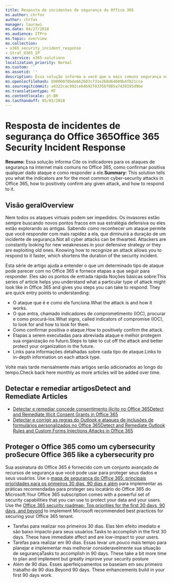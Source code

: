 ```yaml
---
title: Resposta de incidentes de segurança do Office 365
ms.author: chrfox
author: chrfox
manager: laurawi
ms.date: 04/27/2018
ms.audience: ITPro
ms.topic: overview
ms.collection:
- o365_security_incident_response
- Strat_O365_IP
ms.service: o365-solutions
localization_priority: Normal
ms.custom: ''
ms.assetid: ''
description: Essa solução informa a você que o mais comuns segurança na Internet ataques podem ter aparência no Office 365 e como responder a eles
ms.openlocfilehash: b9800070bde662603c731e2b8d64609b4f821cce
ms.sourcegitcommit: a4322cac992ce64b92f0335bf005a7420195d9be
ms.translationtype: MT
ms.contentlocale: pt-BR
ms.lasthandoff: 05/03/2018
---
```

# <a name="office-365-security-incident-response"></a><span data-ttu-id="4f55d-103">Resposta de incidentes de segurança do Office 365</span><span class="sxs-lookup"><span data-stu-id="4f55d-103">Office 365 Security Incident Response</span></span>

 <span data-ttu-id="4f55d-104">**Resumo:** Essa solução informa Cite os indicadores para os ataques de segurança na Internet mais comuns no Office 365, como confirmar positiva qualquer dado ataque e como responder a ele.</span><span class="sxs-lookup"><span data-stu-id="4f55d-104">**Summary:** This solution tells you what the indicators are for the most common cyber-security attacks in Office 365, how to positively confirm any given attack, and how to respond to it.</span></span>
  
## <a name="overview"></a><span data-ttu-id="4f55d-105">Visão geral</span><span class="sxs-lookup"><span data-stu-id="4f55d-105">Overview</span></span>
<span data-ttu-id="4f55d-p101">Nem todos os ataques virtuais podem ser impedidos. Os invasores estão sempre buscando novos pontos fracos em sua estratégia defensiva ou eles estão explorando as antigas. Sabendo como reconhecer um ataque permite que você responder com mais rapidez a ela, que diminuirá a duração de um incidente de segurança.</span><span class="sxs-lookup"><span data-stu-id="4f55d-p101">Not all cyber attacks can be thwarted. Attackers are constantly looking for new weaknesses in your defensive strategy or they are exploiting old ones. Knowing how to recognize an attack allows you to respond to it faster, which shortens the duration of the security incident.</span></span>

<span data-ttu-id="4f55d-p102">Esta série de artigo ajuda a entender o que um determinado tipo de ataque pode parecer com no Office 365 e fornece etapas a que seguir para responder. Eles são os pontos de entrada rápida Noções básicas sobre:</span><span class="sxs-lookup"><span data-stu-id="4f55d-p102">This series of article helps you understand what a particular type of attack might look like in Office 365 and gives you steps you can take to respond. They are quick entry points to understanding:</span></span>
 
- <span data-ttu-id="4f55d-111">O ataque que é e como ele funciona.</span><span class="sxs-lookup"><span data-stu-id="4f55d-111">What the attack is and how it works.</span></span>
- <span data-ttu-id="4f55d-112">O que entra, chamado indicadores de comprometimento (IOC), procurar e como procurá-los.</span><span class="sxs-lookup"><span data-stu-id="4f55d-112">What signs, called indicators of compromise (IOC), to look for and how to look for them.</span></span>
- <span data-ttu-id="4f55d-113">Como confirmar positiva o ataque.</span><span class="sxs-lookup"><span data-stu-id="4f55d-113">How to positively confirm the attack.</span></span>
- <span data-ttu-id="4f55d-114">Etapas a serem executadas para abreviada ataque e melhor protegem sua organização no futuro.</span><span class="sxs-lookup"><span data-stu-id="4f55d-114">Steps to take to cut off the attack and better protect your organization in the future.</span></span>
- <span data-ttu-id="4f55d-115">Links para informações detalhadas sobre cada tipo de ataque.</span><span class="sxs-lookup"><span data-stu-id="4f55d-115">Links to in-depth information on each attack type.</span></span>

<span data-ttu-id="4f55d-116">Volte mais tarde mensalmente mais artigos serão adicionados ao longo do tempo.</span><span class="sxs-lookup"><span data-stu-id="4f55d-116">Check back here monthly as more articles will be added over time.</span></span>

## <a name="detect-and-remediate-articles"></a><span data-ttu-id="4f55d-117">Detectar e remediar artigos</span><span class="sxs-lookup"><span data-stu-id="4f55d-117">Detect and Remediate Articles</span></span>
- [<span data-ttu-id="4f55d-118">Detectar e remediar concede consentimento ilícito no Office 365</span><span class="sxs-lookup"><span data-stu-id="4f55d-118">Detect and Remediate Illicit Consent Grants in Office 365</span></span>](detect-and-remediate-illicit-consent-grants.md)
- [<span data-ttu-id="4f55d-119">Detectar e corrigir as regras do Outlook e ataques de inclusões de formulários personalizados no Office 365</span><span class="sxs-lookup"><span data-stu-id="4f55d-119">Detect and Remediate Outlook Rules and Custom Forms Injections Attacks in Office 365</span></span>](detect-and-remediate-outlook-rules-forms-attack.md)
 
## <a name="secure-office-365-like-a-cybersecurity-pro"></a><span data-ttu-id="4f55d-120">Proteger o Office 365 como um cybersecurity pro</span><span class="sxs-lookup"><span data-stu-id="4f55d-120">Secure Office 365 like a cybersecurity pro</span></span>
<span data-ttu-id="4f55d-p103">Sua assinatura do Office 365 é fornecido com um conjunto avançado de recursos de segurança que você pode usar para proteger seus dados e seus usuários.  Use o [mapa de segurança do Office 365: principais prioridades para os primeiros 30 dias, 90 dias e além](https://support.office.com/en-us/article/Office-365-security-roadmap-Top-priorities-for-the-first-30-days-90-days-and-beyond-28c86a1c-e4dd-4aad-a2a6-c768a21cb352) para implementar as práticas recomendadas para proteger seu locatário do Office 365 do Microsoft.</span><span class="sxs-lookup"><span data-stu-id="4f55d-p103">Your Office 365 subscription comes with a powerful set of security capabilities that you can use to protect your data and your users.  Use the [Office 365 security roadmap: Top priorities for the first 30 days, 90 days, and beyond](https://support.office.com/en-us/article/Office-365-security-roadmap-Top-priorities-for-the-first-30-days-90-days-and-beyond-28c86a1c-e4dd-4aad-a2a6-c768a21cb352) to implement Microsoft recommended best practices for securing your Office 365 tenant.</span></span>
- <span data-ttu-id="4f55d-p104">Tarefas para realizar nos primeiros 30 dias.  Elas têm efeito imediato e são baixo impacto para seus usuários.</span><span class="sxs-lookup"><span data-stu-id="4f55d-p104">Tasks to accomplish in the first 30 days.  These have immediate affect and are low-impact to your users.</span></span>
- <span data-ttu-id="4f55d-p105">Tarefas para realizar em 90 dias. Essas levar um pouco mais tempo para planejar e implementar mas melhorar consideravelmente sua situação de segurança</span><span class="sxs-lookup"><span data-stu-id="4f55d-p105">Tasks to accomplish in 90 days. These take a bit more time to plan and implement but greatly improve your security posture</span></span>
- <span data-ttu-id="4f55d-p106">Além de 90 dias. Esses aperfeiçoamentos se baseiam em seu primeiro trabalho de 90 dias.</span><span class="sxs-lookup"><span data-stu-id="4f55d-p106">Beyond 90 days. These enhancements build in your first 90 days work.</span></span>






